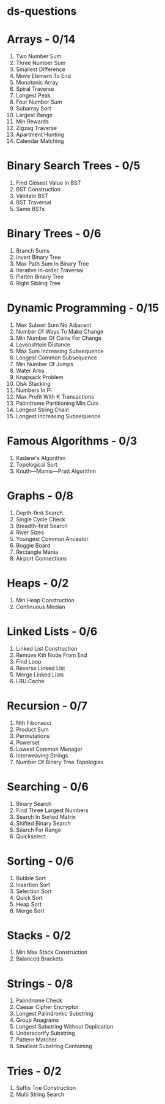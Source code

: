 # ds-questions
# Arrays - 0/14
1. Two Number Sum
1. Three Number Sum
1. Smallest Difference
1. Move Element To End
1. Monotonic Array
1. Spiral Traverse
1. Longest Peak
1. Four Number Sum
1. Subarray Sort
1. Largest Range
1. Min Rewards
1. Zigzag Traverse
1. Apartment Hunting
1. Calendar Matching
# Binary Search Trees - 0/5
1. Find Closest Value In BST
1. BST Construction
1. Validate BST
1. BST Traversal
1. Same BSTs
# Binary Trees - 0/6
1. Branch Sums
1. Invert Binary Tree
1. Max Path Sum In Binary Tree
1. Iterative In-order Traversal
1. Flatten Binary Tree
1. Right Sibling Tree
# Dynamic Programming - 0/15
1. Max Subset Sum No Adjacent
1. Number Of Ways To Make Change
1. Min Number Of Coins For Change
1. Levenshtein Distance
1. Max Sum Increasing Subsequence
1. Longest Common Subsequence
1. Min Number Of Jumps
1. Water Area
1. Knapsack Problem
1. Disk Stacking
1. Numbers In Pi
1. Max Profit With K Transactions
1. Palindrome Partitioning Min Cuts
1. Longest String Chain
1. Longest Increasing Subsequence
# Famous Algorithms - 0/3
1. Kadane's Algorithm
1. Topological Sort
1. Knuth—Morris—Pratt Algorithm
# Graphs - 0/8
1. Depth-first Search
1. Single Cycle Check
1. Breadth-first Search
1. River Sizes
1. Youngest Common Ancestor
1. Boggle Board
1. Rectangle Mania
1. Airport Connections
# Heaps - 0/2
1. Min Heap Construction
1. Continuous Median
# Linked Lists - 0/6
1. Linked List Construction
1. Remove Kth Node From End
1. Find Loop
1. Reverse Linked List
1. Merge Linked Lists
1. LRU Cache
# Recursion - 0/7
1. Nth Fibonacci
1. Product Sum
1. Permutations
1. Powerset
1. Lowest Common Manager
1. Interweaving Strings
1. Number Of Binary Tree Topologies
# Searching - 0/6
1. Binary Search
1. Find Three Largest Numbers
1. Search In Sorted Matrix
1. Shifted Binary Search
1. Search For Range
1. Quickselect
# Sorting - 0/6
1. Bubble Sort
1. Insertion Sort
1. Selection Sort
1. Quick Sort
1. Heap Sort
1. Merge Sort
# Stacks - 0/2
1. Min Max Stack Construction
1. Balanced Brackets
# Strings - 0/8
1. Palindrome Check
1. Caesar Cipher Encryptor
1. Longest Palindromic Substring
1. Group Anagrams
1. Longest Substring Without Duplication
1. Underscorify Substring
1. Pattern Matcher
1. Smallest Substring Containing
# Tries - 0/2
1. Suffix Trie Construction
1. Multi String Search
